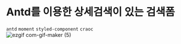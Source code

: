 # Antd를 이용한 상세검색이 있는 검색폼
`antd` 
`moment` 
`styled-component`
`craoc`
\
![ezgif com-gif-maker (5)](https://user-images.githubusercontent.com/51163831/127442889-784af0a6-420e-48c5-bf73-848e0604ae7d.gif)
